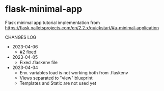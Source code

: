 # flask-minimal-app
Flask minimal app tutorial implementation from https://flask.palletsprojects.com/en/2.2.x/quickstart/#a-minimal-application

CHANGES LOG
- 2023-04-06
    - [#2](https://github.com/c0der-git/flask-minimal-app/issues/2) fixed
- 2023-04-05
    - Fixed .flaskenv file
- 2023-04-04
    - Env. variables load is not working both from .flaskenv
    - Views separated to "view" blueprint
    - Templates and Static are not used yet
